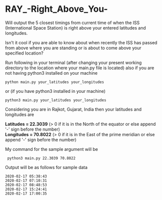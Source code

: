 # RAY_-Right_Above_You-
Will output the 5 closest timings from current time of when the ISS (International Space Station) is right above your entered latitudes and longitudes. 

Isn't it cool if you are able to know about when recently the ISS has passed from above where you are standing or is about to come above your specified location?

Run following in your terminal (after changing your present working directory to the location where your main.py file is located) also if you are not having python3 installed on your machine
```
python main.py your_latitudes your_longitudes
```
or (if you have python3 installed in your machine)
```
python3 main.py your_latitudes your_longitudes
```

Considering you are in Rajkot, Gujarat, India then your latitudes and longitudes are

**Latitudes = 22.3039** (> 0 if it is in the North of the equator or else append '-' sign before the number) <br>
**Longitudes = 70.8022** (> 0 if it is in the East of the prime meridian or else append '-' sign before the number)

My command for the sample argument will be
```
 python3 main.py 22.3039 70.8022
```

Output will be as follows for sample data 
```
2020-02-17 05:38:43
2020-02-17 07:10:31
2020-02-17 08:48:53
2020-02-17 15:24:41
2020-02-17 17:00:35
```
